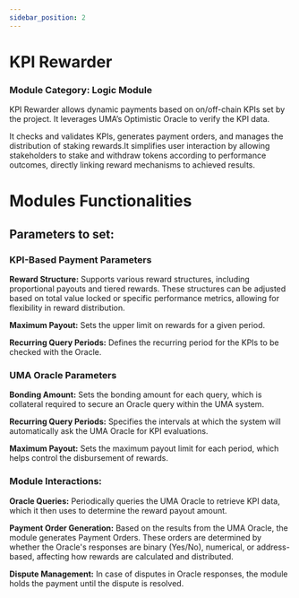 ```yaml
---
sidebar_position: 2
---
```


# KPI Rewarder 
### Module Category: Logic Module


KPI Rewarder allows dynamic payments based on on/off-chain KPIs set by the project. It leverages UMA’s Optimistic Oracle to verify the KPI data. 

It checks and validates KPIs, generates payment orders, and manages the distribution of staking rewards.It simplifies user interaction by allowing stakeholders to stake and withdraw tokens according to performance outcomes, directly linking reward mechanisms to achieved results. 

# Modules Functionalities
## Parameters to set: 

### KPI-Based Payment Parameters

**Reward Structure:** Supports various reward structures, including proportional payouts and tiered rewards. These structures can be adjusted based on total value locked or specific performance metrics, allowing for flexibility in reward distribution.


**Maximum Payout:** Sets the upper limit on rewards for a given period.

**Recurring Query Periods:** Defines the recurring period for the KPIs to be checked with the Oracle.


### UMA Oracle Parameters

**Bonding Amount:** Sets the bonding amount for each query, which is collateral required to secure an Oracle query within the UMA system.

**Recurring Query Periods:** Specifies the intervals at which the system will automatically ask the UMA Oracle for KPI evaluations.

**Maximum Payout:** Sets the maximum payout limit for each period, which helps control the disbursement of rewards.


### Module Interactions:

**Oracle Queries:** Periodically queries the UMA Oracle to retrieve KPI data, which it then uses to determine the reward payout amount.

**Payment Order Generation:** Based on the results from the UMA Oracle, the module generates Payment Orders. These orders are determined by whether the Oracle's responses are binary (Yes/No), numerical, or address-based, affecting how rewards are calculated and distributed.

**Dispute Management:** In case of disputes in Oracle responses, the module holds the payment until the dispute is resolved.

